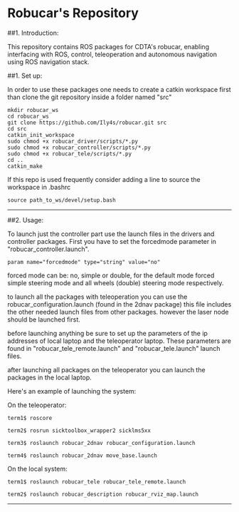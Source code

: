 Robucar's Repository 
====================

##1. Introduction:

This repository contains ROS packages for CDTA's robucar, enabling interfacing with ROS, control, teleoperation and autonomous navigation using ROS navigation stack.  

##1. Set up:

In order to use these packages one needs to create a catkin workspace first than clone the git repository inside a folder named "src"

```
mkdir robucar_ws
cd robucar_ws
git clone https://github.com/Ily4s/robucar.git src
cd src
catkin_init_workspace
sudo chmod +x robucar_driver/scripts/*.py
sudo chmod +x robucar_controller/scripts/*.py
sudo chmod +x robucar_tele/scripts/*.py
cd ..
catkin_make
```

If this repo is used frequently consider adding a line to source the workspace in .bashrc

```
source path_to_ws/devel/setup.bash
``` 

-------------

##2. Usage:

To launch just the controller part use the launch files in the drivers and controller packages.
First you have to set the forcedmode parameter in "robucar_controller.launch". 
```
param name="forcedmode" type="string" value="no"
``` 
forced mode can be: no, simple or double, for the default mode forced simple steering mode and all wheels (double) steering mode respectively.

to launch all the packages with teleoperation you can use the robucar_configuration.launch (found in the 2dnav package) this file includes the other needed launch files from other packages. however the laser node should be launched first.

before launching anything be sure to set up the parameters of the ip addresses of local laptop and the teleoperator laptop. These parameters are found in "robucar_tele_remote.launch" and "robucar_tele.launch" launch files.

after launching all packages on the teleoperator you can launch the packages in the local laptop.

Here's an example of launching the system:

On the teleoperator:

```
term1$ roscore

term2$ rosrun sicktoolbox_wrapper2 sicklms5xx

term3$ roslaunch robucar_2dnav robucar_configuration.launch 

term4$ roslaunch robucar_2dnav move_base.launch
``` 

On the local system:

```
term1$ roslaunch robucar_tele robucar_tele_remote.launch 

term2$ roslaunch robucar_description robucar_rviz_map.launch
``` 


-------------

